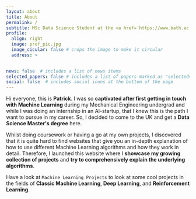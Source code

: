 ```yaml
---
layout: about
title: About
permalink: /
subtitle: MSc Data Science Student at the <a href='https://www.bath.ac.uk'>University of Bath</a>
profile:
  align: right
  image: prof_pic.jpg
  image_cicular: false # crops the image to make it circular
  address: >
    

news: false  # includes a list of news items
selected_papers: false # includes a list of papers marked as "selected={true}"
social: false  # includes social icons at the bottom of the page
---
```


Hi everyone, this is **Patrick**. I was so **captivated after first getting in touch with Machine Learning** during my Mechanical Engineering undergrad and while I was doing an internship in an AI-startup, that I knew this is the path I want to pursue in my career. So, I decided to come to the UK and get a **Data Science Master's degree** here.

Whilst doing coursework or having a go at my own projects, I discovered that it is quite hard to find websites that give you an in-depth explanation of how to use different Machine Learning algorithms and how they work in detail. Therefore, I launched this website where I **showcase my growing collection of projects** and **try to comprehensively explain the underlying algorithms**. 

Have a look at `Machine Learning Projects` to look at some cool projects in the fields of **Classic Machine Learning**, **Deep Learning**, and **Reinforcement Learning**.






